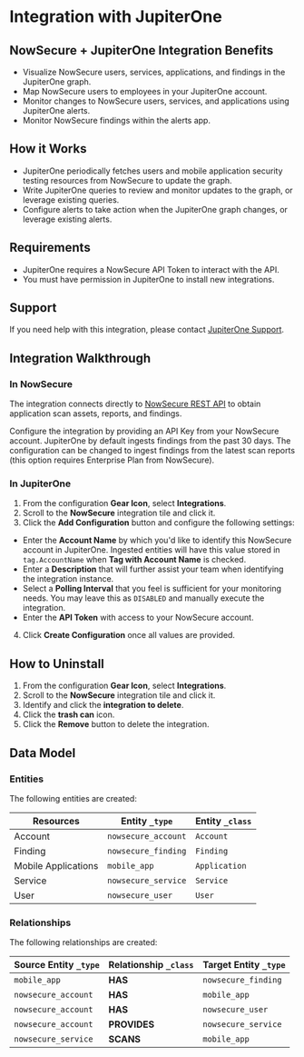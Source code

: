 # Integration with JupiterOne

## NowSecure + JupiterOne Integration Benefits

*   Visualize NowSecure users, services, applications, and findings in the
    JupiterOne graph.
*   Map NowSecure users to employees in your JupiterOne account.
*   Monitor changes to NowSecure users, services, and applications using
    JupiterOne alerts.
*   Monitor NowSecure findings within the alerts app.

## How it Works

*   JupiterOne periodically fetches users and mobile application security testing
    resources from NowSecure to update the graph.
*   Write JupiterOne queries to review and monitor updates to the graph, or
    leverage existing queries.
*   Configure alerts to take action when the JupiterOne graph changes, or leverage
    existing alerts.

## Requirements

*   JupiterOne requires a NowSecure API Token to interact with the API.
*   You must have permission in JupiterOne to install new integrations.

## Support

If you need help with this integration, please contact
[JupiterOne Support](https://support.jupiterone.io).

## Integration Walkthrough

### In NowSecure

The integration connects directly to [NowSecure REST API][1] to obtain
application scan assets, reports, and findings.

Configure the integration by providing an API Key from your NowSecure account.
JupiterOne by default ingests findings from the past 30 days. The configuration
can be changed to ingest findings from the latest scan reports (this option
requires Enterprise Plan from NowSecure).

### In JupiterOne

1.  From the configuration **Gear Icon**, select **Integrations**.
2.  Scroll to the **NowSecure** integration tile and click it.
3.  Click the **Add Configuration** button and configure the following settings:

*   Enter the **Account Name** by which you'd like to identify this NowSecure
    account in JupiterOne. Ingested entities will have this value stored in
    `tag.AccountName` when **Tag with Account Name** is checked.
*   Enter a **Description** that will further assist your team when identifying
    the integration instance.
*   Select a **Polling Interval** that you feel is sufficient for your monitoring
    needs. You may leave this as `DISABLED` and manually execute the integration.
*   Enter the **API Token** with access to your NowSecure account.

4.  Click **Create Configuration** once all values are provided.

## How to Uninstall

1.  From the configuration **Gear Icon**, select **Integrations**.
2.  Scroll to the **NowSecure** integration tile and click it.
3.  Identify and click the **integration to delete**.
4.  Click the **trash can** icon.
5.  Click the **Remove** button to delete the integration.

<!-- {J1_DOCUMENTATION_MARKER_START} -->

<!--
********************************************************************************
NOTE: ALL OF THE FOLLOWING DOCUMENTATION IS GENERATED USING THE
"j1-integration document" COMMAND. DO NOT EDIT BY HAND! PLEASE SEE THE DEVELOPER
DOCUMENTATION FOR USAGE INFORMATION:

https://github.com/JupiterOne/sdk/blob/main/docs/integrations/development.md
********************************************************************************
-->

## Data Model

### Entities

The following entities are created:

| Resources           | Entity `_type`      | Entity `_class` |
| ------------------- | ------------------- | --------------- |
| Account             | `nowsecure_account` | `Account`       |
| Finding             | `nowsecure_finding` | `Finding`       |
| Mobile Applications | `mobile_app`        | `Application`   |
| Service             | `nowsecure_service` | `Service`       |
| User                | `nowsecure_user`    | `User`          |

### Relationships

The following relationships are created:

| Source Entity `_type` | Relationship `_class` | Target Entity `_type` |
| --------------------- | --------------------- | --------------------- |
| `mobile_app`          | **HAS**               | `nowsecure_finding`   |
| `nowsecure_account`   | **HAS**               | `mobile_app`          |
| `nowsecure_account`   | **HAS**               | `nowsecure_user`      |
| `nowsecure_account`   | **PROVIDES**          | `nowsecure_service`   |
| `nowsecure_service`   | **SCANS**             | `mobile_app`          |

<!--
********************************************************************************
END OF GENERATED DOCUMENTATION AFTER BELOW MARKER
********************************************************************************
-->

<!-- {J1_DOCUMENTATION_MARKER_END} -->

[1]: https://developer.nowsecure.com/
